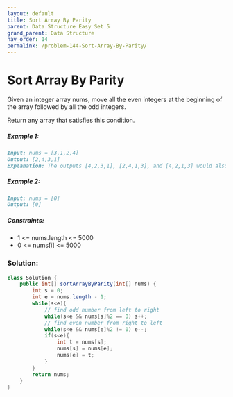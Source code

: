 ```yaml
---
layout: default
title: Sort Array By Parity
parent: Data Structure Easy Set 5
grand_parent: Data Structure
nav_order: 14
permalink: /problem-144-Sort-Array-By-Parity/
---
```

# Sort Array By Parity

Given an integer array nums, move all the even integers at the beginning of the array followed by all the odd integers.

Return any array that satisfies this condition.

##### Example 1:
```markdown
Input: nums = [3,1,2,4]
Output: [2,4,3,1]
Explanation: The outputs [4,2,3,1], [2,4,1,3], and [4,2,1,3] would also be accepted.
```
##### Example 2:
```markdown
Input: nums = [0]
Output: [0]
```
##### Constraints:
* 1 <= nums.length <= 5000
* 0 <= nums[i] <= 5000

### Solution:
```java
class Solution {
    public int[] sortArrayByParity(int[] nums) {
        int s = 0;
        int e = nums.length - 1;
        while(s<e){
            // find odd number from left to right
            while(s<e && nums[s]%2 == 0) s++;
            // find even number from right to left
            while(s<e && nums[e]%2 != 0) e--;
            if(s<e){
                int t = nums[s];
                nums[s] = nums[e];
                nums[e] = t;
            }
        }
        return nums;
    }
}
```